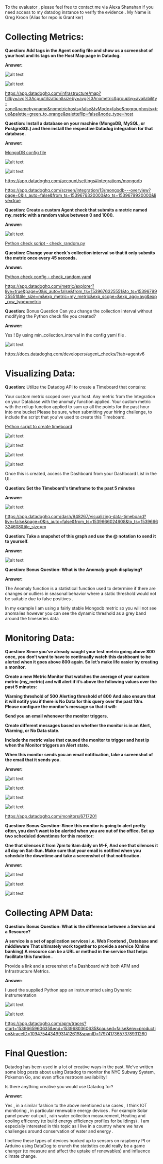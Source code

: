 To the evaluator , please feel free to contact me via Alexa Shanahan if you need access to my datadog instance to verify the evidence . My Name is Greg Kroon (Alias for repo is Grant ker)


# Collecting Metrics:

**Question: Add tags in the Agent config file and show us a screenshot of your host and its tags on the Host Map page in Datadog.**

**Answer:**

![alt text](https://github.com/grantker/hiring-engineers/blob/master/images/CollectingMetrics-4.png)

![alt text](https://github.com/grantker/hiring-engineers/blob/master/images/CollectingMetrics-1.png)
      

https://app.datadoghq.com/infrastructure/map?fillby=avg%3Acpuutilization&sizeby=avg%3Anometric&groupby=availability-zone&nameby=name&nometrichosts=false&tvMode=false&nogrouphosts=true&palette=green_to_orange&paletteflip=false&node_type=host


**Question: Install a database on your machine (MongoDB, MySQL, or PostgreSQL) and then install the respective Datadog integration for that database.**

**Answer:**

[MongoDB config file](https://github.com/grantker/hiring-engineers/blob/master/DD-Scripts/mongo.d/conf.yaml)

![alt text](https://github.com/grantker/hiring-engineers/blob/master/images/CollectingMetrics-2.1.png)

![alt text](https://github.com/grantker/hiring-engineers/blob/master/images/CollectingMetrics-2.2.png)

https://app.datadoghq.com/account/settings#integrations/mongodb

https://app.datadoghq.com/screen/integration/13/mongodb---overview?page=0&is_auto=false&from_ts=1539676320000&to_ts=1539679920000&live=true



**Question: Create a custom Agent check that submits a metric named my_metric with a random value between 0 and 1000.**

**Answer:**

![alt text](https://github.com/grantker/hiring-engineers/blob/master/images/CollectingMetrics-3-4.png)

[Python check script - check_random.py](https://github.com/grantker/hiring-engineers/blob/master/DD-Scripts/check_random.py)


**Question: Change your check's collection interval so that it only submits the metric once every 45 seconds.**

**Answer:**

[Python check config - check_random.yaml](https://github.com/grantker/hiring-engineers/blob/master/DD-Scripts/check_random.yaml)


https://app.datadoghq.com/metric/explorer?live=true&page=0&is_auto=false&from_ts=1539676325551&to_ts=1539679925551&tile_size=m&exp_metric=my_metric&exp_scope=&exp_agg=avg&exp_row_type=metric


**Question:** Bonus Question Can you change the collection interval without modifying the Python check file you created?

**Answer:**

Yes ! By using min_collection_interval in the config yaml file .

![alt text](https://github.com/grantker/hiring-engineers/blob/master/images/CollectingMetricsBonus.png)

https://docs.datadoghq.com/developers/agent_checks/?tab=agentv6


# Visualizing Data:

**Question:** Utilize the Datadog API to create a Timeboard that contains:

Your custom metric scoped over your host.
Any metric from the Integration on your Database with the anomaly function applied.
Your custom metric with the rollup function applied to sum up all the points for the past hour into one bucket
Please be sure, when submitting your hiring challenge, to include the script that you've used to create this Timeboard.

[Python script to create timeboard ](https://github.com/grantker/hiring-engineers/blob/master/DD-Scripts/createTimeBoard.py)

![alt text](https://github.com/grantker/hiring-engineers/blob/master/images/VisualizingData-4.png)

![alt text](https://github.com/grantker/hiring-engineers/blob/master/images/VisualizingData-5.png)

![alt text](https://github.com/grantker/hiring-engineers/blob/master/images/VisualizingData-6.png)



![alt text](https://github.com/grantker/hiring-engineers/blob/master/images/VisualizingData-1.png)

Once this is created, access the Dashboard from your Dashboard List in the UI:

**Question: Set the Timeboard's timeframe to the past 5 minutes**

**Answer:**

![alt text](https://github.com/grantker/hiring-engineers/blob/master/images/VisualizingData-2.png)


https://app.datadoghq.com/dash/948267/visualizing-data-timeboard?live=false&page=0&is_auto=false&from_ts=1539666024608&to_ts=1539666324608&tile_size=m

**Question: Take a snapshot of this graph and use the @ notation to send it to yourself.**

**Answer:**

![alt text](https://github.com/grantker/hiring-engineers/blob/master/images/VisualizingData-3.png)

**Question: Bonus Question: What is the Anomaly graph displaying?**

**Answer:**

The Anomaly function is a statistical function used to determine if there are changes or outliers in seasonal behavior where a static threshold would not be suitable due to false positives .

In my example I am using a fairly stable Mongodb metric so you will not see anomalies however you can see the dynamic threshold as a grey band around the timeseries data 

# Monitoring Data:

**Question: Since you’ve already caught your test metric going above 800 once, you don’t want to have to continually watch this dashboard to be alerted when it goes above 800 again. So let’s make life easier by creating a monitor.**

**Create a new Metric Monitor that watches the average of your custom metric (my_metric) and will alert if it’s above the following values over the past 5 minutes:**

**Warning threshold of 500**
**Alerting threshold of 800**
**And also ensure that it will notify you if there is No Data for this query over the past 10m.**
**Please configure the monitor’s message so that it will:**

**Send you an email whenever the monitor triggers.**

**Create different messages based on whether the monitor is in an Alert, Warning, or No Data state.**

**Include the metric value that caused the monitor to trigger and host ip when the Monitor triggers an Alert state.**

**When this monitor sends you an email notification, take a screenshot of the email that it sends you.**

**Answer:**

![alt text](https://github.com/grantker/hiring-engineers/blob/master/images/MonitoringData-7.png)

![alt text](https://github.com/grantker/hiring-engineers/blob/master/images/MonitoringData-1.png)

![alt text](https://github.com/grantker/hiring-engineers/blob/master/images/MonitoringData-3.png)

![alt text](https://github.com/grantker/hiring-engineers/blob/master/images/MonitoringData-4.png)

https://app.datadoghq.com/monitors/6717201

**Question: Bonus Question: Since this monitor is going to alert pretty often, you don’t want to be alerted when you are out of the office. Set up two scheduled downtimes for this monitor:**

**One that silences it from 7pm to 9am daily on M-F,
And one that silences it all day on Sat-Sun.
Make sure that your email is notified when you schedule the downtime and take a screenshot of that notification.**

**Answer:**

![alt text](https://github.com/grantker/hiring-engineers/blob/master/images/MonitoringData-2.png)

![alt text](https://github.com/grantker/hiring-engineers/blob/master/images/MonitoringData-5.png)

![alt text](https://github.com/grantker/hiring-engineers/blob/master/images/MonitoringData-6.png)


# Collecting APM Data:

**Question: Bonus Question: What is the difference between a Service and a Resource?**

**A service is a set of application services i.e. Web Frontend , Database and middleware 
That ultimately work together to provide a service (Online banking)
A resource can be a URL or method in the service that helps facilitate this function .**


Provide a link and a screenshot of a Dashboard with both APM and Infrastructure Metrics.

**Answer:**

I used the supplied Python app an instrumented using Dynamic instrumentation 

![alt text](https://github.com/grantker/hiring-engineers/blob/master/images/CollectingAPMData-2.png)

![alt text](https://github.com/grantker/hiring-engineers/blob/master/images/CollectingAPMData-1.png)

https://app.datadoghq.com/apm/traces?start=1539665960635&end=1539680360635&paused=false&env=production&traceID=10947544349931412619&spanID=17974173657378931260

# Final Question:

Datadog has been used in a lot of creative ways in the past. We’ve written some blog posts about using Datadog to monitor the NYC Subway System, Pokemon Go, and even office restroom availability!

Is there anything creative you would use Datadog for?

**Answer:**

Yes , in a similar fashion to the above mentioned use cases ,
I think IOT monitoring , in particular renewable energy devices .
For example Solar panel power out-put , rain water collection measurement, Heating and cooling efficency (to build energy efficiency profiles for buildings) . I am especially interested in this topic as I live in a country where we have challenges around conservation of water and energy .

I believe these types of devices hooked up to sensors on raspberry PI or Arduino using DataDog to crunch the statistics could really be a game changer (to measure and affect the uptake of renewables) and influence climate change.


